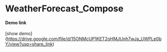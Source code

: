 # WeatherForecast_Compose
#### Demo link
[show demo] (https://drive.google.com/file/d/15ONMcUP1KET2oHMJUnh7wJa_UWPLe0bY/view?usp=share_link)

